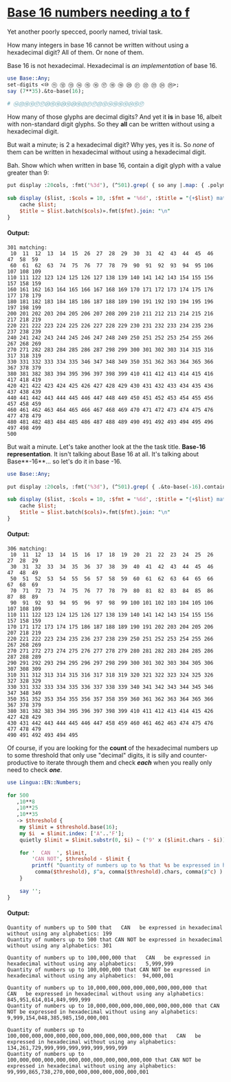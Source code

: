 [1]: https://rosettacode.org/wiki/Base_16_numbers_needing_a_to_f

# [Base 16 numbers needing a to f][1]

Yet another poorly specced, poorly named, trivial task.



How many integers in base 16 cannot be written without using a hexadecimal digit? All of them. Or none of them.



Base 16 is not hexadecimal. Hexadecimal is *an implementation* of base 16.

```perl
use Base::Any;
set-digits <⑩ ⑪ ⑫ ⑬ ⑭ ⑮ ⑯ ⑰ ⑱ ⑲ ⑳ ㉑ ㉒ ㉓ ㉔ ㉕>;
say (7**35).&to-base(16);
 
# ⑭㉒⑱⑩⑰⑰⑳⑮⑱⑳⑩⑳⑱㉒㉑⑰㉒⑫⑭⑲⑯⑩㉔⑮⑰
```


How many of those glyphs are decimal digits? And yet it **is** in base 16, albeit with non-standard digit glyphs. So they **all** can be written without using a hexadecimal digit.



But wait a minute; is 2 a hexadecimal digit? Why yes, yes it is. So *none* of them can be written in hexadecimal without using a hexadecimal digit.





Bah. Show which when written in base 16, contain a digit glyph with a value greater than 9:

```perl
put display :20cols, :fmt('%3d'), (^501).grep( { so any |.map: { .polymod(16 xx *) »>» 9 } } );
 
sub display ($list, :$cols = 10, :$fmt = '%6d', :$title = "{+$list} matching:\n" )   {
    cache $list;
    $title ~ $list.batch($cols)».fmt($fmt).join: "\n"
}
```

#### Output:
```
301 matching:
 10  11  12  13  14  15  26  27  28  29  30  31  42  43  44  45  46  47  58  59
 60  61  62  63  74  75  76  77  78  79  90  91  92  93  94  95 106 107 108 109
110 111 122 123 124 125 126 127 138 139 140 141 142 143 154 155 156 157 158 159
160 161 162 163 164 165 166 167 168 169 170 171 172 173 174 175 176 177 178 179
180 181 182 183 184 185 186 187 188 189 190 191 192 193 194 195 196 197 198 199
200 201 202 203 204 205 206 207 208 209 210 211 212 213 214 215 216 217 218 219
220 221 222 223 224 225 226 227 228 229 230 231 232 233 234 235 236 237 238 239
240 241 242 243 244 245 246 247 248 249 250 251 252 253 254 255 266 267 268 269
270 271 282 283 284 285 286 287 298 299 300 301 302 303 314 315 316 317 318 319
330 331 332 333 334 335 346 347 348 349 350 351 362 363 364 365 366 367 378 379
380 381 382 383 394 395 396 397 398 399 410 411 412 413 414 415 416 417 418 419
420 421 422 423 424 425 426 427 428 429 430 431 432 433 434 435 436 437 438 439
440 441 442 443 444 445 446 447 448 449 450 451 452 453 454 455 456 457 458 459
460 461 462 463 464 465 466 467 468 469 470 471 472 473 474 475 476 477 478 479
480 481 482 483 484 485 486 487 488 489 490 491 492 493 494 495 496 497 498 499
500
```


But wait a minute. Let's take another look at the the task title. **Base-16 representation**. It isn't talking about Base 16 at all. It's talking about Base**-16**... so let's do it in base -16.

```perl
use Base::Any;
 
put display :20cols, :fmt('%3d'), (^501).grep( { .&to-base(-16).contains: /<[A..F]>/ } );
 
sub display ($list, :$cols = 10, :$fmt = '%6d', :$title = "{+$list} matching:\n" )   {
    cache $list;
    $title ~ $list.batch($cols)».fmt($fmt).join: "\n"
}
```

#### Output:
```
306 matching:
 10  11  12  13  14  15  16  17  18  19  20  21  22  23  24  25  26  27  28  29
 30  31  32  33  34  35  36  37  38  39  40  41  42  43  44  45  46  47  48  49
 50  51  52  53  54  55  56  57  58  59  60  61  62  63  64  65  66  67  68  69
 70  71  72  73  74  75  76  77  78  79  80  81  82  83  84  85  86  87  88  89
 90  91  92  93  94  95  96  97  98  99 100 101 102 103 104 105 106 107 108 109
110 111 122 123 124 125 126 127 138 139 140 141 142 143 154 155 156 157 158 159
170 171 172 173 174 175 186 187 188 189 190 191 202 203 204 205 206 207 218 219
220 221 222 223 234 235 236 237 238 239 250 251 252 253 254 255 266 267 268 269
270 271 272 273 274 275 276 277 278 279 280 281 282 283 284 285 286 287 288 289
290 291 292 293 294 295 296 297 298 299 300 301 302 303 304 305 306 307 308 309
310 311 312 313 314 315 316 317 318 319 320 321 322 323 324 325 326 327 328 329
330 331 332 333 334 335 336 337 338 339 340 341 342 343 344 345 346 347 348 349
350 351 352 353 354 355 356 357 358 359 360 361 362 363 364 365 366 367 378 379
380 381 382 383 394 395 396 397 398 399 410 411 412 413 414 415 426 427 428 429
430 431 442 443 444 445 446 447 458 459 460 461 462 463 474 475 476 477 478 479
490 491 492 493 494 495
```


Of course, if you are looking for the **count** of the hexadecimal numbers up to some threshold that only use "decimal" digits, it is silly and counter-productive to iterate through them and check ***each*** when you really only need to check ***one***.

```perl
use Lingua::EN::Numbers;
 
for 500
   ,10**8
   ,10**25
   ,10**35
   -> $threshold {
    my $limit = $threshold.base(16);
    my $i  = $limit.index: ['A'..'F'];
    quietly $limit = $limit.substr(0, $i) ~ ('9' x ($limit.chars - $i)) if $i.Str;
 
    for '  CAN  ', $limit,
        'CAN NOT', $threshold - $limit {
        printf( "Quantity of numbers up to %s that %s be expressed in hexadecimal without using any alphabetics: %*s\n",
         comma($threshold), $^a, comma($threshold).chars, comma($^c) )
    }
 
    say '';
}
```

#### Output:
```
Quantity of numbers up to 500 that   CAN   be expressed in hexadecimal without using any alphabetics: 199
Quantity of numbers up to 500 that CAN NOT be expressed in hexadecimal without using any alphabetics: 301

Quantity of numbers up to 100,000,000 that   CAN   be expressed in hexadecimal without using any alphabetics:   5,999,999
Quantity of numbers up to 100,000,000 that CAN NOT be expressed in hexadecimal without using any alphabetics:  94,000,001

Quantity of numbers up to 10,000,000,000,000,000,000,000,000 that   CAN   be expressed in hexadecimal without using any alphabetics:        845,951,614,014,849,999,999
Quantity of numbers up to 10,000,000,000,000,000,000,000,000 that CAN NOT be expressed in hexadecimal without using any alphabetics:  9,999,154,048,385,985,150,000,001

Quantity of numbers up to 100,000,000,000,000,000,000,000,000,000,000,000 that   CAN   be expressed in hexadecimal without using any alphabetics:         134,261,729,999,999,999,999,999,999,999
Quantity of numbers up to 100,000,000,000,000,000,000,000,000,000,000,000 that CAN NOT be expressed in hexadecimal without using any alphabetics:  99,999,865,738,270,000,000,000,000,000,000,001
```
